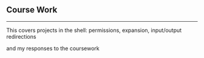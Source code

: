 ## Course Work

***

This covers projects in the shell: 
permissions, expansion, input/output redirections

and my responses to the coursework
